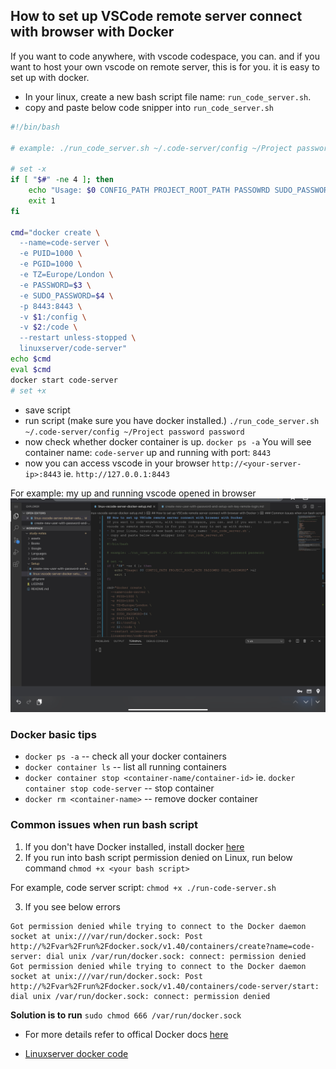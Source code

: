 ## How to set up VSCode remote server connect with browser with Docker
If you want to code anywhere, with vscode codespace, you can. and if you want to host your own vscode on remote server, this is for you. it is easy to set up with docker.
- In your linux, create a new bash script file name: `run_code_server.sh`. 
- copy and paste below code snipper into `run_code_server.sh`
```sh
#!/bin/bash

# example: ./run_code_server.sh ~/.code-server/config ~/Project password password

# set -x
if [ "$#" -ne 4 ]; then
	echo "Usage: $0 CONFIG_PATH PROJECT_ROOT_PATH PASSOWRD SUDO_PASSWORD" >&2
	exit 1
fi

cmd="docker create \
  --name=code-server \
  -e PUID=1000 \
  -e PGID=1000 \
  -e TZ=Europe/London \
  -e PASSWORD=$3 \
  -e SUDO_PASSWORD=$4 \
  -p 8443:8443 \
  -v $1:/config \
  -v $2:/code \
  --restart unless-stopped \
  linuxserver/code-server"
echo $cmd
eval $cmd
docker start code-server
# set +x
```
- save script
- run script (make sure you have docker installed.)
`./run_code_server.sh ~/.code-server/config ~/Project password password`
- now check whether docker container is up. 
`docker ps -a`
You will see container name: `code-server` up and running with port: `8443`
- now you can access vscode in your browser
`http://<your-server-ip>:8443` ie. `http://127.0.0.1:8443`

For example: my up and running vscode opened in browser
![vscode server in browser](../assets/setup/vscode-server-docker-setup.png)

### Docker basic tips
- `docker ps -a` -- check all your docker containers
- `docker container ls` -- list all running containers
- `docker container stop <container-name/container-id>` ie. `docker container stop code-server` -- stop container
- `docker rm <container-name>` -- remove docker container


### Common issues when run bash script
1. If you don't have Docker installed, install docker [here](https://runnable.com/docker/install-docker-on-linux)
2. If you run into bash script permission denied on Linux, run below command
`chmod +x <your bash script>` 

For example, code server script:
`chmod +x ./run-code-server.sh`

3. If you see below errors
```
Got permission denied while trying to connect to the Docker daemon socket at unix:///var/run/docker.sock: Post http://%2Fvar%2Frun%2Fdocker.sock/v1.40/containers/create?name=code-server: dial unix /var/run/docker.sock: connect: permission denied
Got permission denied while trying to connect to the Docker daemon socket at unix:///var/run/docker.sock: Post http://%2Fvar%2Frun%2Fdocker.sock/v1.40/containers/code-server/start: dial unix /var/run/docker.sock: connect: permission denied
```

**Solution is to run**
`sudo chmod 666 /var/run/docker.sock`

- For more details refer to offical Docker docs [here](https://docs.docker.com/install/linux/linux-postinstall/#manage-docker-as-a-non-root-user)

- [Linuxserver docker code](https://github.com/linuxserver/docker-code-server)